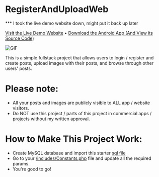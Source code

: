 # RegisterAndUploadWeb
*** I took the live demo website down, might put it back up later

[Visit the Live Demo Website](http://13.57.227.94/Demos/RegisterAndUpload/feed.php) • [Download the Android App (And View its Source Code)](https://github.com/5haw4/RegisterAndUploadAndroid)

![GIF](https://github.com/5haw4/RegisterAndUploadWeb/blob/master/regiaterAndUploadWeb.gif)


This is a simple fullstack project that allows users to login / register and create posts, upload images with their posts, and browse through other users' posts.
 
 # Please note:
- All your posts and images are publicly visible to ALL app / website visitors.
- Do NOT use this project / parts of this project in commercial apps / projects without my written approval.
 
# How to Make This Project Work:
- Create MySQL database and import this starter [sql file](https://raw.githubusercontent.com/5haw4/RegisterAndUploadWeb/master/register_and_upload.sql)
- Go to your [/includes/Constants.php](https://github.com/5haw4/RegisterAndUploadWeb/blob/master/RegisterAndUpload/includes/Constants.php) file and update all the required params.
- You're good to go!
